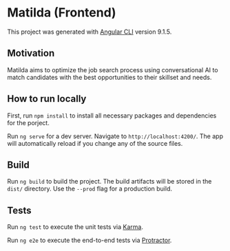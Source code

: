 # Matilda (Frontend)

This project was generated with [Angular CLI](https://github.com/angular/angular-cli) version 9.1.5.

## Motivation

Matilda aims to optimize the job search process using conversational AI to match candidates with the best opportunities to their skillset and needs.

## How to run locally

First, run `npm install` to install all necessary packages and dependencies for the porject.

Run `ng serve` for a dev server. Navigate to `http://localhost:4200/`. The app will automatically reload if you change any of the source files.

## Build

Run `ng build` to build the project. The build artifacts will be stored in the `dist/` directory. Use the `--prod` flag for a production build.


## Tests

Run `ng test` to execute the unit tests via [Karma](https://karma-runner.github.io).

Run `ng e2e` to execute the end-to-end tests via [Protractor](http://www.protractortest.org/).
